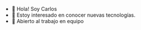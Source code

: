 - 👋 Hola! Soy Carlos
- 👀 Estoy interesado en conocer nuevas tecnologías. 
- 🌱 Abierto al trabajo en equipo
